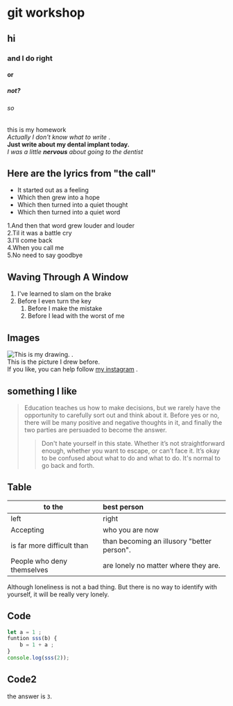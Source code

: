 # git workshop
## hi 
### and I do right
#### or
##### not?
###### so
this is my homework   
*Actually I don't know what to write* .  
__Just write about my dental implant today.__    
_I was a little **nervous** about going to the dentist_   
## Here are the lyrics from "**the call**"
* It started out as a feeling
* Which then grew into a hope
* Which then turned into a quiet thought
* Which then turned into a quiet word   

1.And then that word grew louder and louder         
2.Til it was a battle cry       
3.I'll come back   
4.When you call me  
5.No need to say goodbye   

## Waving Through A Window

1. I've learned to slam on the brake
1. Before I even turn the key   
    1. Before I make the mistake
    1. Before I lead with the worst of me   

## Images

![This is my drawing.](https://images.plurk.com/4SETiiYLsRPp4tmF6xdbEt.jpg) .  
This is the picture I drew before.   
If you like, you can help follow [my instagram](https://www.instagram.com/graycat_artwork/) .  

## something I like   
>Education teaches us how to make decisions, but we rarely have the opportunity to carefully sort out and think about it. Before yes or no, there will be many positive and negative thoughts in it, and finally the two parties are persuaded to become the answer.      
>>Don't hate yourself in this state. Whether it’s not straightforward enough, whether you want to escape, or can’t face it. It’s okay to be confused about what to do and what to do. It's normal to go back and forth.

## Table

| to the | **best person** |
| -------------|:---|
|left  |  right| RRR |
|Accepting | who you are now |
|is far more difficult than | than becoming an illusory "better person".|
| People who deny themselves | are lonely no matter where they are. |

Although loneliness is not a bad thing.
But there is no way to identify with yourself, it will be really very lonely.

## Code

```js
let a = 1 ;
funtion sss(b) {
    b = 1 + a ;
}
console.log(sss(2));
```

## Code2

the answer is ` 3 `.